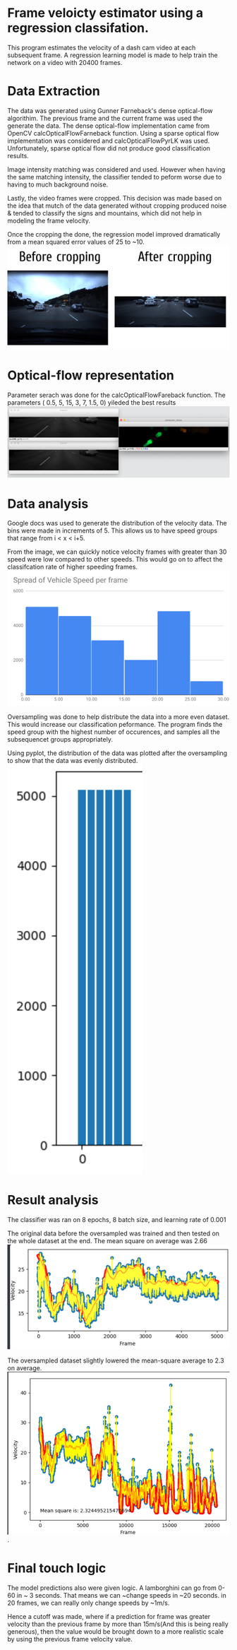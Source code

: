 # Frame veloicty estimator using a regression classifation.

This program estimates the velocity of a dash cam video at each subsequent frame.
A regression learning model is made to help train the network on a video with 20400 frames.

# Data Extraction
The data was generated using Gunner Farneback's dense optical-flow algorithim. The previous frame and the current frame was used the generate the data. The dense optical-flow implementation came from OpenCV calcOpticalFlowFarneback function.
Using a sparse optical flow implementation was considered and calcOpticalFlowPyrLK was used. Unfortunately, sparse optical flow did not produce good classification results.


Image intensity matching was considered and used. However when having the same matching intensity, the classifier tended to peform worse due to having to much background noise.

Lastly, the video frames were cropped. This decision was made based on the idea that mutch of the data generated without cropping produced noise & tended to classify the signs and mountains, which did not help in modeling the frame velocity.

Once the cropping the done, the regression model improved dramatically from a mean squared error values of 25 to ~10.
![data_distribution](data/cropped.png)


# Optical-flow representation
Parameter serach was done for the calcOpticalFlowFareback function. 
The parameters ( 0.5, 5, 15, 3, 7, 1.5, 0) yileded the best results
![overflow_data](data/overflow_data.png)






# Data analysis
Google docs was used to generate the distribution of the velocity data. 
The bins were made in increments of 5. This allows us to have speed groups that range from i < x < i+5.

From the image, we can quickly notice velocity frames with greater than 30 speed were low compared to other speeds. This would go on to affect
the classifcation rate of higher speeding frames.
![data_distribution](data/data_distribution.png)

Oversampling was done to help distribute the data into a more even dataset. This would increase our classification peformance.
The program finds the speed group with the highest number of occurences, and samples all the subsequencet groups appropriately. 

Using pyplot, the distribution of the data was plotted after the oversampling to show that the data was evenly distributed.
![oversampled_data](data/oversampled_data.png )

# Result analysis
The classifier was ran on 8 epochs, 8 batch size, and learning rate of 0.001

The original data before the oversampled was trained and then tested on the whole dataset at the end. The mean square on average was 2.66
![origina](data/original%20mean%20square.png)


The oversampled dataset slightly lowered the mean-square average to 2.3 on average.
![origina](data/oversampled%20mean%20square.png).


# Final touch logic

The model predictions also were given logic.
A lamborghini can go from 0-60 in ~ 3 seconds. That means we can ~change speeds in ~20 seconds. 
in 20 frames, we can really only change speeds by ~1m/s. 

Hence a cutoff was made, where if a prediction for frame was greater velocity than the previous frame by more than 15m/s(And this is being really generous), then the value would be brought down to a more realistic scale by using the previous frame velocity value.



